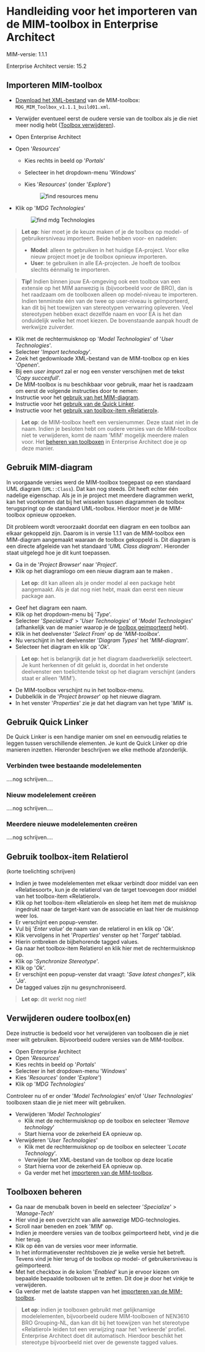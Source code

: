 # Handleiding voor het importeren van de MIM-toolbox in Enterprise Architect
MIM-versie: 1.1.1

Enterprise Architect versie: 15.2



## Importeren MIM-toolbox
 - [Download het XML-bestand](https://register.geostandaarden.nl/informatiemodel/mim/) van de MIM-toolbox: `MDG_MIM_Toolbox_v1.1.1_build01.xml`.
 - Verwijder eventueel eerst de oudere versie van de toolbox als je die niet meer nodig hebt ([Toolbox verwijderen](#verwijderen-oudere-toolboxen)).
 - Open Enterprise Architect
 - Open '_Resources_'
    - Kies rechts in beeld op '_Portals_'
    - Selecteer in het dropdown-menu '_Windows_'
    - Kies '_Resources_' (onder '_Explore_')

      <figure>
         <img src="Media/mim_import_find_resources.jpg" alt="find resources menu">
      </figure>      

 - Klik op '_MDG Technologies_'
      <figure>
         <img src="Media/mim_import_find_mdg_tech.jpg" alt="find mdg Technologies">
      </figure>    

 > **Let op**: hier moet je de keuze maken of je de toolbox op model- of gebruikersniveau importeert. Beide hebben voor- en nadelen: 
 >  - **Model**: alleen te gebruiken in het huidige EA-project. Voor elke nieuw project moet je de toolbox opnieuw importeren.
 >  - **User**: te gebruiken in alle EA-projecten. Je hoeft de toolbox slechts éénmalig te importeren.

 > **Tip!** Indien binnen jouw EA-omgeving ook een toolbox van een extensie op het MIM aanwezig is (bijvoorbeeld voor de BRO), dan is het raadzaam om de toolboxen alleen op model-niveau te importeren. Indien tenminste één van de twee op user-niveau is geïmporteerd, kan dit bij het toewijzen van stereotypen verwarring opleveren. Veel stereotypen hebben exact dezelfde naam en voor EA is het dan onduidelijk welke het moet kiezen. De bovenstaande aanpak houdt de werkwijze zuiverder.  

 - Klik met de rechtermuisknop op '_Model Technologies_' of '_User Technologies_'.
 - Selecteer '_Import technology_'.
 - Zoek het gedownloade XML-bestand van de MIM-toolbox op en kies '_Openen_'.
 - Bij een _user import_ zal er nog een venster verschijnen met de tekst '_Copy succesfull_'.
 - De MIM-toolbox is nu beschikbaar  voor gebruik, maar het is raadzaam om eerst de volgende instructies door te nemen: 
 - Instructie voor het [gebruik van het MIM-diagram](#gebruik-mim-diagram).
 - Instructie voor het [gebruik van de Quick Linker](#gebruik-quick-linker).
 - Instructie voor het [gebruik van toolbox-item «Relatierol»](#gebruik-toolbox-item-relatierol).

 > **Let op**: de MIM-toolbox heeft een versienummer. Deze staat niet in de naam. Indien je besloten hebt om oudere versies van de MIM-toolbox niet te verwijderen, komt de naam 'MIM' mogelijk meerdere malen voor. Het [beheren van toolboxen](#toolboxen-beheren) in Enterprise Architect doe je op deze manier.

## Gebruik MIM-diagram

In voorgaande versies werd de MIM-toolbox toegepast op een standaard UML diagram (`UML::Class`). Dat kan nog steeds. Dit heeft echter één nadelige eigenschap. Als je in je project met meerdere diagrammen werkt, kan het voorkomen dat bij het wisselen tussen diagrammen de toolbox terugspringt op de standaard UML-toolbox. Hierdoor moet je de MIM-toolbox opnieuw opzoeken.

Dit probleem wordt veroorzaakt doordat een diagram en een toolbox aan elkaar gekoppeld zijn. Daarom is in versie 1.1.1 van de MIM-toolbox een MIM-diagram aangemaakt waaraan de toolbox gekoppeld is. Dit diagram is een directe afgeleide van het standaard '_UML Class diagram_'. Hieronder staat uitgelegd hoe je dit kunt toepassen.

 - Ga in de '_Project Browser_' naar '_Project_'.
 - Klik op het diagramlogo om een nieuw diagram aan te maken .

 > **Let op**: dit kan alleen als je onder model al een package hebt aangemaakt. Als je dat nog niet hebt, maak dan eerst een nieuw package aan.

 - Geef het diagram een naam.
 - Klik op het dropdown-menu bij '_Type_'.
 - Selecteer '_Specialized_' > '_User Technologies_' of '_Model Technologies_' (afhankelijk van de manier waarop je de [toolbox geimporteerd](#importeren-mim-toolbox) hebt).
 - Klik in het deelvenster '_Select From_' op de '_MIM-toolbox_'.
 - Nu verschijnt in het deelvenster '_Diagram Types_' het '_MIM-diagram_'.
 - Selecteer het diagram en klik op '_Ok_'.

 > **Let op**: het is belangrijk dat je het diagram daadwerkelijk selecteert. Je kunt herkennen of dit gelukt is, doordat in het onderste deelvenster een toelichtende tekst op het diagram verschijnt (anders staat er alleen 'MIM').

 - De MIM-toolbox verschijnt nu in het toolbox-menu.
 - Dubbelklik in de '_Project browser_' op het nieuwe diagram. 
 - In het venster '_Properties_' zie je dat het diagram van het type '_MIM_' is. 

## Gebruik Quick Linker

De Quick Linker is een handige manier om snel en eenvoudig relaties te leggen tussen verschillende elementen. Je kunt de Quick Linker op drie manieren inzetten. Hieronder beschrijven we elke methode afzonderlijk.

### Verbinden twee bestaande modelelementen
....nog schrijven....

### Nieuw modelelement creëren
....nog schrijven....

### Meerdere nieuwe modelelementen creëren
....nog schrijven....

## Gebruik toolbox-item Relatierol

(korte toelichting schrijven)

 - Indien je twee modelelementen met elkaar verbindt door middel van een «Relatiesoort», kun je de relatierol van de target toevoegen door middel van het toolbox-item «Relatierol».
 - Klik op het toolbox-item «Relatierol» en sleep het item met de muisknop ingedrukt naar de target-kant van de associatie en laat hier de muisknop weer los.
 - Er verschijnt een popup-venster.
 - Vul bij '_Enter value_' de naam van de relatierol in en klik op '_Ok_'.
 - Klik vervolgens in het '_Properties_' venster op het '_Target_' tabblad.
 - Hierin ontbreken de bijbehorende tagged values.
 - Ga naar het toolbox-item Relatierol en klik hier met de rechtermuisknop op.
 - Klik op '_Synchronize Stereotype_'.
 - Klik op '_Ok_'.
 - Er verschijnt een popup-venster dat vraagt: '_Save latest changes?_', klik '_Ja_'.
 - De tagged values zijn nu gesynchroniseerd.

 > **Let op**: dit werkt nog niet!

## Verwijderen oudere toolbox(en)
Deze instructie is bedoeld voor het verwijderen van toolboxen die je niet meer wilt gebruiken. Bijvoorbeeld oudere versies van de MIM-toolbox.

 - Open Enterprise Architect
 - Open '_Resources_'
 - Kies rechts in beeld op '_Portals_'
 - Selecteer in het dropdown-menu '_Windows_'
 - Kies '_Resources_' (onder '_Explore_')
 - Klik op '_MDG Technologies_'
 
 Controleer nu of er onder '_Model Technologies_' en/of '_User Technologies_' toolboxen staan die je niet meer wilt gebruiken.

 - Verwijderen '_Model Technologies_'
    - Klik met de rechtermuisknop op de toolbox en selecteer '_Remove technology_'
    - Start hierna voor de zekerheid EA opnieuw op.
 - Verwijderen '_User Technologies_'
    - Klik met de rechtermuisknop op de toolbox en selecteer '_Locate Technology_'. 
    - Verwijder het XML-bestand van de toolbox op deze locatie
    - Start hierna voor de zekerheid EA opnieuw op.
    - Ga verder met het [importeren van de MIM-toolbox](#importeren-mim-toolbox).

## Toolboxen beheren
 - Ga naar de menubalk boven in beeld en selecteer '_Specialize_' > '_Manage-Tech_'
 - Hier vind je een overzicht van alle aanwezige MDG-technologies.
 - Scroll naar beneden en zoek '_MIM_' op.
 - Indien je meerdere versies van de toolbox geïmporteerd hebt, vind je die hier terug.
 - Klik op één van de versies voor meer informatie.
 - In het informatievenster rechtsboven zie je welke versie het betreft. Tevens vind je hier terug of de toolbox op model- of gebruikersniveau is geïmporteerd.
 - Met het checkbox in de kolom '_Enabled_' kun je ervoor kiezen om bepaalde bepaalde toolboxen uit te zetten. Dit doe je door het vinkje te verwijderen.
 - Ga verder met de laatste stappen van het [importeren van de MIM-toolbox](#importeren-mim-toolbox).

 > **Let op**: indien je toolboxen gebruikt met gelijknamige modelelementen, bijvoorbeeld oudere MIM-toolboxen of NEN3610 BRO Grouping-NL, dan kan dit bij het toewijzen van het stereotype «Relatierol» leiden tot een verwijzing naar het 'verkeerde' profiel. Enterprise Architect doet dit automatisch. Hierdoor beschikt het stereotype bijvoorbeeld niet over de gewenste tagged values.